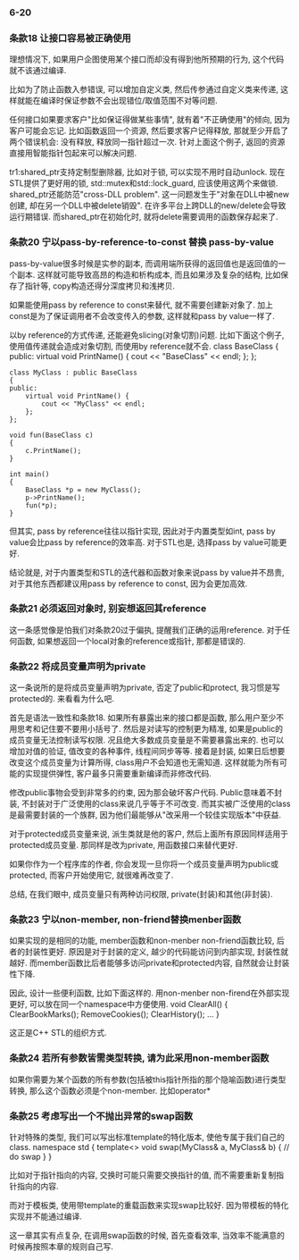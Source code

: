 ### 6-20 ###

### 条款18 让接口容易被正确使用 ###

理想情况下, 如果用户企图使用某个接口而却没有得到他所预期的行为, 这个代码就不该通过编译.

比如为了防止函数入参错误, 可以增加自定义类, 然后传参通过自定义类来传递, 这样就能在编译时保证参数不会出现错位/取值范围不对等问题.

任何接口如果要求客户"比如保证得做某些事情", 就有着"不正确使用"的倾向, 因为客户可能会忘记.
比如函数返回一个资源, 然后要求客户记得释放, 那就至少开启了两个错误机会: 没有释放, 释放同一指针超过一次.
针对上面这个例子, 返回的资源直接用智能指针包起来可以解决问题.

tr1:shared_ptr支持定制型删除器, 比如对于锁, 可以实现不用时自动unlock. 
现在STL提供了更好用的锁, std::mutex和std::lock_guard, 应该使用这两个来做锁.
shared_ptr还能防范"cross-DLL problem". 这一问题发生于"对象在DLL中被new创建, 却在另一个DLL中被delete销毁". 在许多平台上跨DLL的new/delete会导致运行期错误. 而shared_ptr在初始化时, 就将delete需要调用的函数保存起来了.

### 条款20 宁以pass-by-reference-to-const 替换 pass-by-value ###

pass-by-value很多时候是实参的副本, 而调用端所获得的返回值也是返回值的一个副本. 这样就可能导致高昂的构造和析构成本, 而且如果涉及复杂的结构, 比如保存了指针等, copy构造还得分深度拷贝和浅拷贝.

如果能使用pass by reference to const来替代, 就不需要创建新对象了.
加上const是为了保证调用者不会改变传入的参数, 这样就和pass by value一样了.

以by reference的方式传递, 还能避免slicing(对象切割)问题.
比如下面这个例子, 使用值传递就会造成对象切割, 而使用by reference就不会.
	class BaseClass
	{
	public:
		virtual void PrintName() {
			cout << "BaseClass" << endl;
		};
	};
	
	class MyClass : public BaseClass
	{
	public:
		virtual void PrintName() {
			cout << "MyClass" << endl;
		};
	};
	
	void fun(BaseClass c)
	{
		c.PrintName();
	}
	
	int main()
	{
		BaseClass *p = new MyClass();
		p->PrintName();
		fun(*p);
	}

但其实, pass by reference往往以指针实现, 因此对于内置类型如int, pass by value会比pass by reference的效率高.
对于STL也是, 选择pass by value可能更好.

结论就是, 对于内置类型和STL的迭代器和函数对象来说pass by value并不昂贵, 对于其他东西都建议用pass by reference to const, 因为会更加高效.

### 条款21 必须返回对象时, 别妄想返回其reference ###

这一条感觉像是怕我们对条款20过于偏执, 提醒我们正确的运用reference.
对于任何函数, 如果想返回一个local对象的reference或指针, 那都是错误的.

### 条款22 将成员变量声明为private ###

这一条说所的是将成员变量声明为private, 否定了public和protect, 我习惯是写protected的.
来看看为什么吧.

首先是语法一致性和条款18. 如果所有暴露出来的接口都是函数, 那么用户至少不用思考和记住要不要用小括号了.
然后是对读写的控制更为精准, 如果是public的成员变量无法控制读写权限. 况且绝大多数成员变量是不需要暴露出来的. 也可以增加对值的验证, 值改变的各种事件, 线程间同步等等.
接着是封装, 如果日后想要改变这个成员变量为计算所得, class用户不会知道也无需知道. 这样就能为所有可能的实现提供弹性, 客户最多只需要重新编译而非修改代码.

修改public事物会受到非常多的约束, 因为那会破坏客户代码. Public意味着不封装, 不封装对于广泛使用的class来说几乎等于不可改变. 而其实被广泛使用的class是最需要封装的一个族群, 因为他们最能够从"改采用一个较佳实现版本"中获益.

对于protected成员变量来说, 派生类就是他的客户, 然后上面所有原因同样适用于protected成员变量.
那同样是改为private, 用函数接口来替代更好.

如果你作为一个程序库的作者, 你会发现一旦你将一个成员变量声明为public或protected, 而客户开始使用它, 就很难再改变了.

总结, 在我们眼中, 成员变量只有两种访问权限, private(封装)和其他(非封装).

### 条款23 宁以non-member, non-friend替换menber函数 ###

如果实现的是相同的功能, member函数和non-menber non-friend函数比较, 后者的封装性更好.
原因是对于封装的定义, 越少的代码能访问到内部实现, 封装性就越好. 而member函数比后者能够多访问private和protected内容, 自然就会让封装性下降.

因此, 设计一些便利函数, 比如下面这样的. 用non-menber non-firend在外部实现更好, 可以放在同一个namespace中方便使用.
	void ClearAll()
	{
		ClearBookMarks();
		RemoveCookies();
		ClearHistory();
		...
	}

这正是C++ STL的组织方式.

### 条款24 若所有参数皆需类型转换, 请为此采用non-member函数 ###

如果你需要为某个函数的所有参数(包括被this指针所指的那个隐喻函数)进行类型转换, 那么这个函数必须是个non-member.
比如operator*

### 条款25 考虑写出一个不抛出异常的swap函数 ###

针对特殊的类型, 我们可以写出标准template的特化版本, 使他专属于我们自己的class.
	namespace std {
		template<>
		void swap<MyClass>(MyClass& a, MyClass& b)
		{
			// do swap
		}
	}

比如对于指针指向的内容, 交换时可能只需要交换指针的值, 而不需要重新复制指针指向的内容.

而对于模板类, 使用带template的重载函数来实现swap比较好. 因为带模板的特化实现并不能通过编译.

这一章其实有点复杂, 在调用swap函数的时候, 首先查看效率, 当效率不能满意的时候再按照本章的规则自己写.


